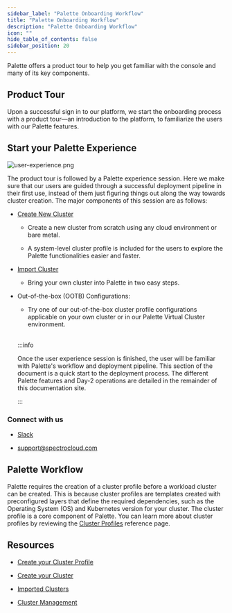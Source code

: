 ```yaml
---
sidebar_label: "Palette Onboarding Workflow"
title: "Palette Onboarding Workflow"
description: "Palette Onboarding Workflow"
icon: ""
hide_table_of_contents: false
sidebar_position: 20
---
```


Palette offers a product tour to help you get familiar with the console and many of its key components.

## Product Tour

Upon a successful sign in to our platform, we start the onboarding process with a product tour—an introduction to the
platform, to familiarize the users with our Palette features.

## Start your Palette Experience

![user-experience.png](/user-experience.png)

The product tour is followed by a Palette experience session. Here we make sure that our users are guided through a
successful deployment pipeline in their first use, instead of them just figuring things out along the way towards
cluster creation. The major components of this session are as follows:

- [Create New Cluster](../clusters/clusters.md)

  - Create a new cluster from scratch using any cloud environment or bare metal.

  - A system-level cluster profile is included for the users to explore the Palette functionalities easier and faster.

- [Import Cluster](../clusters/imported-clusters/cluster-import.md)

  - Bring your own cluster into Palette in two easy steps.

- Out-of-the-box (OOTB) Configurations:

  - Try one of our out-of-the-box cluster profile configurations applicable on your own cluster or in our Palette
    Virtual Cluster environment.

  <br />

  :::info

  Once the user experience session is finished, the user will be familiar with Palette's workflow and deployment
  pipeline. This section of the document is a quick start to the deployment process. The different Palette features and
  Day-2 operations are detailed in the remainder of this documentation site.

  :::

### Connect with us

- [Slack](https://spectrocloudcommunity.slack.com/join/shared_invite/zt-g8gfzrhf-cKavsGD_myOh30K24pImLA#/shared-invite/email)

- support@spectrocloud.com

## Palette Workflow

Palette requires the creation of a cluster profile before a workload cluster can be created. This is because cluster
profiles are templates created with preconfigured layers that define the required dependencies, such as the Operating
System (OS) and Kubernetes version for your cluster. The cluster profile is a core component of Palette. You can learn
more about cluster profiles by reviewing the [Cluster Profiles](../profiles/cluster-profiles/cluster-profiles.md)
reference page.

## Resources

- [Create your Cluster Profile](../profiles/cluster-profiles/cluster-profiles.md)

- [Create your Cluster](../clusters/clusters.md)

- [Imported Clusters](../clusters/imported-clusters/cluster-import.md)

- [Cluster Management](../clusters/cluster-management/cluster-management.md)
